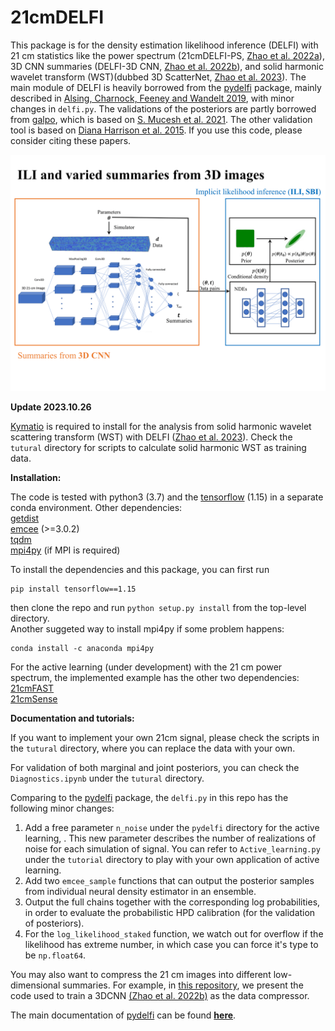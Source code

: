 # 21cmDELFI

This package is for the density estimation likelihood inference (DELFI) with 21 cm statistics like the power spectrum (21cmDELFI-PS, [Zhao et al. 2022a](http://arxiv.org/abs/2203.15734)), 3D CNN summaries (DELFI-3D CNN, [Zhao et al. 2022b](https://ui.adsabs.harvard.edu/abs/2022ApJ...926..151Z/abstract)), and solid harmonic wavelet transform (WST)(dubbed 3D ScatterNet, [Zhao et al. 2023](https://arxiv.org/abs/2310.17602)). The main module of DELFI is heavily borrowed from the [pydelfi](https://github.com/justinalsing/pydelfi) package, mainly described in [Alsing, Charnock, Feeney and Wandelt 2019](https://arxiv.org/abs/1903.00007), with minor changes in `delfi.py`. The validations of the posteriors are partly borrowed from [galpo](https://github.com/smucesh/galpro/), which is based on [S. Mucesh et al. 2021](https://academic.oup.com/mnras/article/502/2/2770/6105325). The other validation tool is based on [Diana Harrison et al. 2015](https://academic.oup.com/mnras/article/451/3/2610/1186451). If you use this code, please consider citing these papers.
<p align = "center">
<img width="750" src="21cmdelfi.gif"/img>
</p>
<p align = "center">
</p>

**Update 2023.10.26**

[Kymatio](https://github.com/kymatio/kymatio) is required to install for the analysis from solid harmonic wavelet scattering transform (WST) with DELFI ([Zhao et al. 2023](https://arxiv.org/abs/2310.17602)). Check the `tutural` directory for scripts to calculate solid harmonic WST as training data.

**Installation:**

The code is tested with python3 (3.7) and the [tensorflow](https://www.tensorflow.org) (1.15) in a separate conda environment. Other dependencies:<br>
[getdist](http://getdist.readthedocs.io/en/latest/)<br>
[emcee](http://dfm.io/emcee/current/) (>=3.0.2)<br>
[tqdm](https://github.com/tqdm/tqdm)<br>
[mpi4py](https://mpi4py.readthedocs.io/en/stable/) (if MPI is required)<br>

To install the dependencies and this package, you can first run
```
pip install tensorflow==1.15
```
then clone the repo and run `python setup.py install` from the top-level directory.<br>
Another suggeted way to install mpi4py if some problem happens: 
```
conda install -c anaconda mpi4py
```

For the active learning (under development) with the 21 cm power spectrum, the implemented example has the other two dependencies:<br>
[21cmFAST](https://github.com/andreimesinger/21cmFAST) <br>
[21cmSense](https://github.com/steven-murray/21cmSense) <br>

**Documentation and tutorials:** 

If you want to implement your own 21cm signal, please check the scripts in the `tutural` directory, where you can replace the data with your own.<br> 

For validation of both marginal and joint posteriors, you can check the `Diagnostics.ipynb` under the `tutural` directory.

Comparing to the [pydelfi](https://github.com/justinalsing/pydelfi) package, the `delfi.py` in this repo has the following minor changes:
1. Add a free parameter `n_noise` under the `pydelfi` directory for the active learning, . This new parameter describes the number of realizations of noise for each simulation of signal. You can refer to `Active_learning.py` under the `tutorial` directory to play with your own application of active learning.
2. Add two `emcee_sample` functions that can output the posterior samples from individual neural density estimator in an ensemble.
3. Output the full chains together with the corresponding log probabilities, in order to evaluate the probabilistic HPD calibration (for the validation of posteriors).
4. For the `log_likelihood_staked` function, we watch out for overflow if the likelihood has extreme number, in which case you can force it's type to be `np.float64`.

You may also want to compress the 21 cm images into different low-dimensional summaries. For example, in [this repository](https://github.com/Xiaosheng-Zhao/DELFI-3DCNN), we present the code used to train a 3DCNN [(Zhao et al. 2022b)](https://arxiv.org/abs/2105.03344) as the data compressor.

The main documentation of [pydelfi](https://github.com/justinalsing/pydelfi) can be found **[here](https://pydelfi.readthedocs.io/en/latest/)**.

